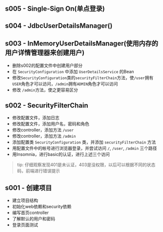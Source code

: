 ## s005 - Single-Sign On(单点登录)

## s004 - JdbcUserDetailsManager()

## s003 - InMemoryUserDetailsManager(使用内存的用户详情管理器来创建用户)
- 删除s002的配置文件中创建用户部分
- 在 `SecurityConfiguration` 中添加 `UserDetailsService` 的Bean
- 修改`SecurityConfiguration`类的`securityFilterChain`方法，使`/user`拥有`USER`角色才可以访问，`/admin`拥有`ADMIN`角色才可以访问
- 修改 `/admin`方法，使之更容易区分


## s002 - SecurityFilterChain
- 修改配置文件，添加日志
- 修改配置文件，添加用户名，密码和角色
- 修改controller，添加方法 `/user`
- 修改controller，添加方法 `/admin`
- 添加配置类 `SecurityConfiguration` 类，并添加 `securityFilterChain` 方法
- 用配置文件中的帐号进行浏览器登录，并尝试访问 `/`, `/user`, `/admin` 三个路径
- 用Insomnia，进行basic的认证，进行上述三个访问

> tip: 仔细观察发现401是未认证，403是没权限，以后可以根据不同的状态码，前端进行错误提示

## s001 - 创建项目
- 建立项目结构
- 初始化web依赖和security依赖
- 编写首页controller
- 了解默认的用户和密码
- 登录页面测试